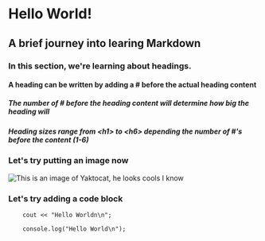 # Hello World!
## A brief journey into learing Markdown

### In this section, we're learning about headings. 
#### A heading can be written by adding  a # before the actual heading content
##### The number of # before the heading content will determine how big the heading will
##### Heading sizes range from &lt;h1> to &lt;h6> depending the number of #'s before the content (1-6)

### Let's try putting an image now
![This is an image of Yaktocat, he looks cools I know](https://octodex.github.com/images/yaktocat.png)

### Let's try adding a code block
````
    cout << "Hello Worldn\n";
````

````
    console.log("Hello World\n");
````